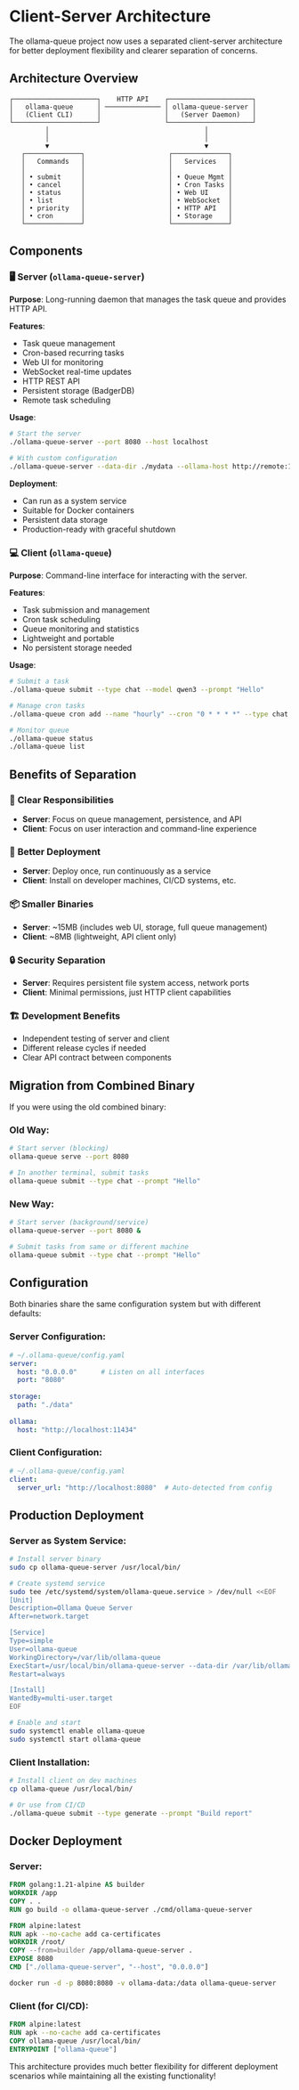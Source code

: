 # Client-Server Architecture

The ollama-queue project now uses a separated client-server architecture for better deployment flexibility and clearer separation of concerns.

## Architecture Overview

```
┌─────────────────────┐    HTTP API    ┌─────────────────────┐
│   ollama-queue      │ ────────────── │ ollama-queue-server │
│   (Client CLI)      │                │   (Server Daemon)   │
└─────────────────────┘                └─────────────────────┘
         │                                       │
         │                                       │
         ▼                                       ▼
   ┌──────────────┐                     ┌──────────────┐
   │   Commands   │                     │   Services   │
   │              │                     │              │
   │ • submit     │                     │ • Queue Mgmt │
   │ • cancel     │                     │ • Cron Tasks │
   │ • status     │                     │ • Web UI     │
   │ • list       │                     │ • WebSocket  │
   │ • priority   │                     │ • HTTP API   │
   │ • cron       │                     │ • Storage    │
   └──────────────┘                     └──────────────┘
```

## Components

### 🖥️ Server (`ollama-queue-server`)

**Purpose**: Long-running daemon that manages the task queue and provides HTTP API.

**Features**:
- Task queue management
- Cron-based recurring tasks
- Web UI for monitoring
- WebSocket real-time updates
- HTTP REST API
- Persistent storage (BadgerDB)
- Remote task scheduling

**Usage**:
```bash
# Start the server
./ollama-queue-server --port 8080 --host localhost

# With custom configuration
./ollama-queue-server --data-dir ./mydata --ollama-host http://remote:11434
```

**Deployment**:
- Can run as a system service
- Suitable for Docker containers
- Persistent data storage
- Production-ready with graceful shutdown

### 💻 Client (`ollama-queue`)

**Purpose**: Command-line interface for interacting with the server.

**Features**:
- Task submission and management
- Cron task scheduling
- Queue monitoring and statistics
- Lightweight and portable
- No persistent storage needed

**Usage**:
```bash
# Submit a task
./ollama-queue submit --type chat --model qwen3 --prompt "Hello"

# Manage cron tasks
./ollama-queue cron add --name "hourly" --cron "0 * * * *" --type chat --prompt "Status update"

# Monitor queue
./ollama-queue status
./ollama-queue list
```

## Benefits of Separation

### 🎯 **Clear Responsibilities**
- **Server**: Focus on queue management, persistence, and API
- **Client**: Focus on user interaction and command-line experience

### 🚀 **Better Deployment**
- **Server**: Deploy once, run continuously as a service
- **Client**: Install on developer machines, CI/CD systems, etc.

### 📦 **Smaller Binaries**
- **Server**: ~15MB (includes web UI, storage, full queue management)
- **Client**: ~8MB (lightweight, API client only)

### 🔒 **Security Separation**
- **Server**: Requires persistent file system access, network ports
- **Client**: Minimal permissions, just HTTP client capabilities

### 🏗️ **Development Benefits**
- Independent testing of server and client
- Different release cycles if needed
- Clear API contract between components

## Migration from Combined Binary

If you were using the old combined binary:

### Old Way:
```bash
# Start server (blocking)
ollama-queue serve --port 8080

# In another terminal, submit tasks
ollama-queue submit --type chat --prompt "Hello"
```

### New Way:
```bash
# Start server (background/service)
ollama-queue-server --port 8080 &

# Submit tasks from same or different machine
ollama-queue submit --type chat --prompt "Hello"
```

## Configuration

Both binaries share the same configuration system but with different defaults:

### Server Configuration:
```yaml
# ~/.ollama-queue/config.yaml
server:
  host: "0.0.0.0"      # Listen on all interfaces
  port: "8080"
  
storage:
  path: "./data"
  
ollama:
  host: "http://localhost:11434"
```

### Client Configuration:
```yaml
# ~/.ollama-queue/config.yaml  
client:
  server_url: "http://localhost:8080"  # Auto-detected from config
```

## Production Deployment

### Server as System Service:
```bash
# Install server binary
sudo cp ollama-queue-server /usr/local/bin/

# Create systemd service
sudo tee /etc/systemd/system/ollama-queue.service > /dev/null <<EOF
[Unit]
Description=Ollama Queue Server
After=network.target

[Service]
Type=simple
User=ollama-queue
WorkingDirectory=/var/lib/ollama-queue
ExecStart=/usr/local/bin/ollama-queue-server --data-dir /var/lib/ollama-queue
Restart=always

[Install]
WantedBy=multi-user.target
EOF

# Enable and start
sudo systemctl enable ollama-queue
sudo systemctl start ollama-queue
```

### Client Installation:
```bash
# Install client on dev machines
cp ollama-queue /usr/local/bin/

# Or use from CI/CD
./ollama-queue submit --type generate --prompt "Build report"
```

## Docker Deployment

### Server:
```dockerfile
FROM golang:1.21-alpine AS builder
WORKDIR /app
COPY . .
RUN go build -o ollama-queue-server ./cmd/ollama-queue-server

FROM alpine:latest
RUN apk --no-cache add ca-certificates
WORKDIR /root/
COPY --from=builder /app/ollama-queue-server .
EXPOSE 8080
CMD ["./ollama-queue-server", "--host", "0.0.0.0"]
```

```bash
docker run -d -p 8080:8080 -v ollama-data:/data ollama-queue-server
```

### Client (for CI/CD):
```dockerfile
FROM alpine:latest
RUN apk --no-cache add ca-certificates
COPY ollama-queue /usr/local/bin/
ENTRYPOINT ["ollama-queue"]
```

This architecture provides much better flexibility for different deployment scenarios while maintaining all the existing functionality!